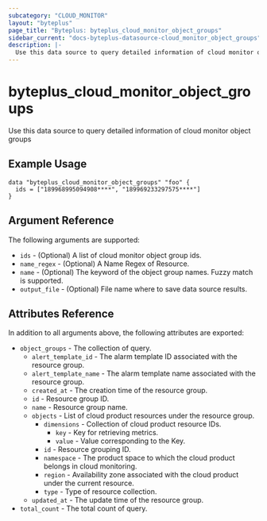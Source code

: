 ```yaml
---
subcategory: "CLOUD_MONITOR"
layout: "byteplus"
page_title: "Byteplus: byteplus_cloud_monitor_object_groups"
sidebar_current: "docs-byteplus-datasource-cloud_monitor_object_groups"
description: |-
  Use this data source to query detailed information of cloud monitor object groups
---
```

# byteplus_cloud_monitor_object_groups
Use this data source to query detailed information of cloud monitor object groups
## Example Usage
```hcl
data "byteplus_cloud_monitor_object_groups" "foo" {
  ids = ["189968995094908****", "189969233297575****"]
}
```
## Argument Reference
The following arguments are supported:
* `ids` - (Optional) A list of cloud monitor object group ids.
* `name_regex` - (Optional) A Name Regex of Resource.
* `name` - (Optional) The keyword of the object group names. Fuzzy match is supported.
* `output_file` - (Optional) File name where to save data source results.

## Attributes Reference
In addition to all arguments above, the following attributes are exported:
* `object_groups` - The collection of query.
    * `alert_template_id` - The alarm template ID associated with the resource group.
    * `alert_template_name` - The alarm template name associated with the resource group.
    * `created_at` - The creation time of the resource group.
    * `id` - Resource group ID.
    * `name` - Resource group name.
    * `objects` - List of cloud product resources under the resource group.
        * `dimensions` - Collection of cloud product resource IDs.
            * `key` - Key for retrieving metrics.
            * `value` - Value corresponding to the Key.
        * `id` - Resource grouping ID.
        * `namespace` - The product space to which the cloud product belongs in cloud monitoring.
        * `region` - Availability zone associated with the cloud product under the current resource.
        * `type` - Type of resource collection.
    * `updated_at` - The update time of the resource group.
* `total_count` - The total count of query.


